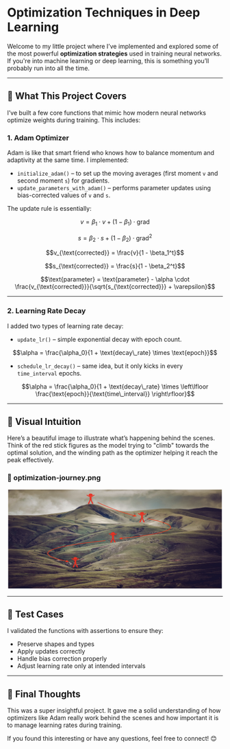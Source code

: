 # Optimization Techniques in Deep Learning 

Welcome to my little project where I’ve implemented and explored some of the most powerful **optimization strategies** used in training neural networks. If you're into machine learning or deep learning, this is something you’ll probably run into all the time.

---

## 🌄 What This Project Covers

I’ve built a few core functions that mimic how modern neural networks optimize weights during training. This includes:

### 1. **Adam Optimizer**
Adam is like that smart friend who knows how to balance momentum and adaptivity at the same time. I implemented:

- `initialize_adam()` – to set up the moving averages (first moment `v` and second moment `s`) for gradients.
- `update_parameters_with_adam()` – performs parameter updates using bias-corrected values of `v` and `s`.

The update rule is essentially:
```math
v = \beta_1 \cdot v + (1 - \beta_1) \cdot \text{grad}
```

```math
s = \beta_2 \cdot s + (1 - \beta_2) \cdot \text{grad}^2
```

```math
v_{\text{corrected}} = \frac{v}{1 - \beta_1^t}
```
```math
s_{\text{corrected}} = \frac{s}{1 - \beta_2^t}
```
```math
\text{parameter} = \text{parameter} - \alpha \cdot \frac{v_{\text{corrected}}}{\sqrt{s_{\text{corrected}}} + \varepsilon}
```


---

### 2. **Learning Rate Decay**
I added two types of learning rate decay:

- `update_lr()` – simple exponential decay with epoch count.
  
```math
\alpha = \frac{\alpha_0}{1 + \text{decay\_rate} \times \text{epoch}}
```


- `schedule_lr_decay()` – same idea, but it only kicks in every `time_interval` epochs.

```math
\alpha = \frac{\alpha_0}{1 + \text{decay\_rate} \times \left\lfloor \frac{\text{epoch}}{\text{time\_interval}} \right\rfloor}
```

---

## 🧠 Visual Intuition

Here’s a beautiful image to illustrate what’s happening behind the scenes. Think of the red stick figures as the model trying to "climb" towards the optimal solution, and the winding path as the optimizer helping it reach the peak effectively.

### 📸 optimization-journey.png  
![Optimization Journey](./Optimization%20Image.png)



---

## 🧪 Test Cases

I validated the functions with assertions to ensure they:
- Preserve shapes and types
- Apply updates correctly
- Handle bias correction properly
- Adjust learning rate only at intended intervals

---

## 🙌 Final Thoughts

This was a super insightful project. It gave me a solid understanding of how optimizers like Adam really work behind the scenes and how important it is to manage learning rates during training.


If you found this interesting or have any questions, feel free to connect! 😊







